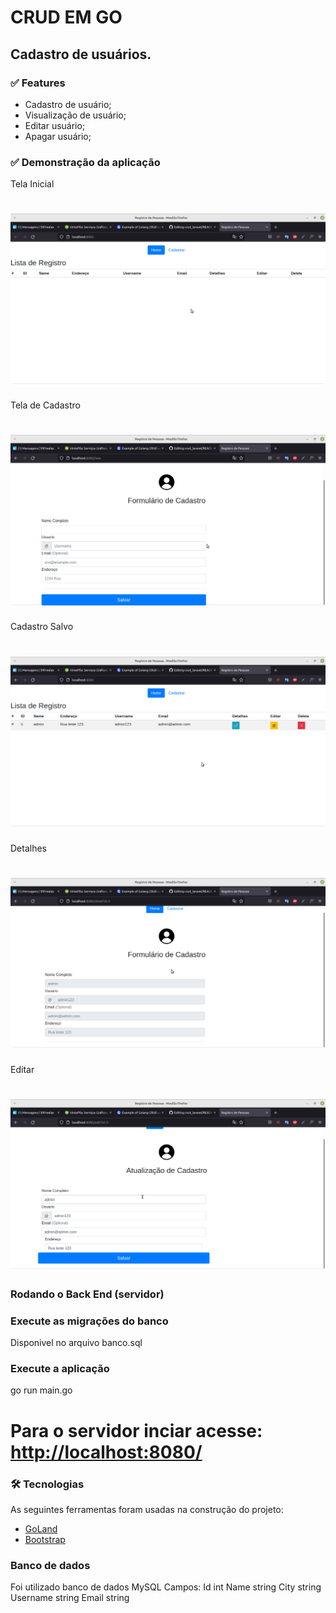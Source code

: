 # CRUD EM GO

##  Cadastro de usuários.

### ✅ Features

- Cadastro de usuário;
- Visualização de usuário;
- Editar usuário;
- Apagar usuário;

### ✅ Demonstração da aplicação

Tela Inicial
<h1 align="center">
  <img alt="NextLevelWeek" title="#NextLevelWeek" src="./assets/home.png" />
</h1>
Tela de Cadastro
<h1 align="center">
  <img alt="NextLevelWeek" title="#NextLevelWeek" src="./assets/cadastro.png" />
</h1>
Cadastro Salvo
<h1 align="center">
  <img alt="NextLevelWeek" title="#NextLevelWeek" src="./assets/cadastrado.png" />
</h1>
Detalhes
<h1 align="center">
  <img alt="NextLevelWeek" title="#NextLevelWeek" src="./assets/detalhes.png" />
</h1>
Editar
<h1 align="center">
  <img alt="NextLevelWeek" title="#NextLevelWeek" src="./assets/editar.png" />
</h1>

### Rodando o Back End (servidor)

### Execute as migrações do banco

Disponivel no arquivo banco.sql

### Execute a aplicação
go run main.go

# Para o servidor inciar acesse: <http://localhost:8080/>

### 🛠 Tecnologias

As seguintes ferramentas foram usadas na construção do projeto:

- [GoLand](https://www.jetbrains.com/pt-br/go/)
- [Bootstrap](https://getbootstrap.com/)

### Banco de dados
Foi utilizado banco de dados MySQL
Campos:
    Id    int
    Name  string
    City string
    Username string
    Email string